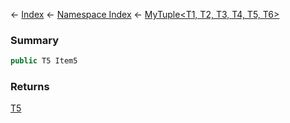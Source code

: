 ← [Index](Api-Index) ← [Namespace Index](Namespace-Index) ← [MyTuple\<T1, T2, T3, T4, T5, T6\>](VRage.MyTuple`6)

### Summary

```csharp
public T5 Item5
```

### Returns

[T5]()

